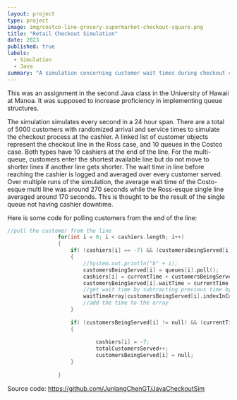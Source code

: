 ```yaml
---
layout: project
type: project
image: img/costco-line-grocery-supermarket-checkout-square.png
title: "Retail Checkout Simulation"
date: 2023
published: true
labels:
  - Simulation
  - Java
summary: "A simulation concerning customer wait times during checkout comparing Costco-esque and Ross-esque customer queues."
---
```



This was an assignment in the second Java class in the University of Hawaii at Manoa. It was supposed to increase proficiency in implementing queue structures.

The simulation simulates every second in a 24 hour span. There are a total of 5000 customers with randomized arrival and service times to simulate the checkout process at the cashier. A linked list of customer objects represent the checkout line in the Ross case, and 10 queues in the Costco case. Both types have 10 cashiers at the end of the line. For the multi-queue, customers enter the shortest available line but do not move to shorter lines if another line gets shorter. The wait time in line before reaching the cashier is logged and averaged over every customer served.  Over multiple runs of the simulation, the average wait time of the Costo-esque multi line was around 270 seconds while the Ross-esque single line averaged around 170 seconds. This is thought to be the result of the single queue not having cashier downtime.

Here is some code for polling customers from the end of the line:

```cpp
//pull the customer from the line
				for(int i = 0; i < cashiers.length; i++)
				{
					if( (cashiers[i] == -7) && (customersBeingServed[i] == null) && !queues[i].isEmpty() )
					{
						//System.out.println("b" + i);
						customersBeingServed[i] = queues[i].poll();
						cashiers[i] = currentTime + customersBeingServed[i].serviceTime;
						customersBeingServed[i].waitTime = currentTime - customersBeingServed[i].waitTime;
						//get wait time by subtracting previous time by current time
						waitTimeArray[customersBeingServed[i].indexInCustomersArray] = customersBeingServed[i].waitTime;
						//add the time to the array
					}
					
					if( (customersBeingServed[i] != null) && (currentTime == cashiers[i])) 
					{
							
							cashiers[i] = -7;
							totalCustomersServed++;
							customersBeingServed[i] = null;
					}
					
				}
```
Source code: https://github.com/JunlangChenGT/JavaCheckoutSim
